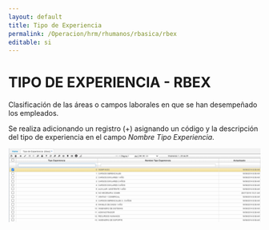 ```yaml
---
layout: default
title: Tipo de Experiencia
permalink: /Operacion/hrm/rhumanos/rbasica/rbex
editable: si
---
```


# TIPO DE EXPERIENCIA - RBEX  

Clasificación de las áreas o campos laborales en que se han desempeñado los empleados. 

Se realiza adicionando un registro (+) asignando un código y la descripción del tipo de experiencia en el campo _Nombre Tipo Experiencia_.  

![](rbex.png)
